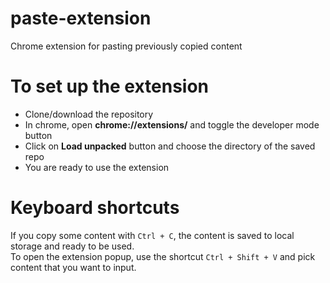 # paste-extension
Chrome extension for pasting previously copied content

# To set up the extension
* Clone/download the repository
* In chrome, open **chrome://extensions/** and toggle the developer mode button
* Click on **Load unpacked** button and choose the directory of the saved repo
* You are ready to use the extension

# Keyboard shortcuts
If you copy some content with `Ctrl + C`, the content is saved to local storage and ready to be used.\
To open the extension popup, use the shortcut `Ctrl + Shift + V` and pick content that you want to input.
